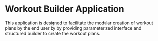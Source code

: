 # Workout Builder Application
This application is designed to facilitate the modular creation of workout plans by the end user by
by providing parameterized interface and structured builder to create the workout plans.